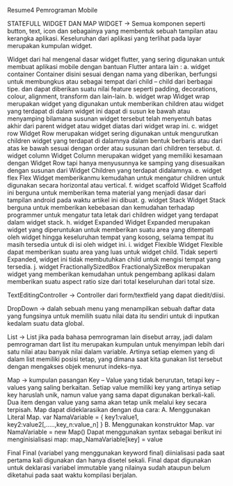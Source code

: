 Resume4 Pemrograman Mobile

STATEFULL WIDGET DAN MAP
WIDGET -> Semua komponen seperti button, text, icon dan sebagainya yang membentuk sebuah tampilan atau kerangka aplikasi. Keseluruhan dari aplikasi yang terlihat pada layar merupakan kumpulan widget.

Widget dari hal mengenal dasar widget flutter, yang sering digunakan untuk membuat aplikasi mobile dengan bantuan Flutter antara lain :
a. widget container
Container disini sesuai dengan nama yang diberikan, berfungsi untuk membungkus atau sebagai tempat dari child – child dari berbagai tipe. dan dapat diberikan suatu nilai feature seperti padding, decorations, colour, alignment, transform dan lain-lain.
b. widget wrap
Widget wrap merupakan widget yang digunakan untuk memberikan children atau widget yang terdapat di dalam widget ini dapat di susun ke bawah atau menyamping bilamana susunan widget tersebut telah menyentuh batas akhir dari parent widget atau widget diatas dari widget wrap ini.
c. widget row
Widget Row merupakan widget sering digunakan untuk mengurutkan children widget yang terdapat di dalamnya dalam bentuk berbaris atau dari atas ke bawah sesuai dengan order atau susunan dari children tersebut.
d. widget column
Widget Column merupakan widget yang memiliki kesamaan dengan Widget Row tapi hanya menyusunnya ke samping yang disesuaikan dengan susunan dari Widget Children yang terdapat didalamnya.
e. widget flex
Flex Widget memberikanmu kemudahan untuk mengatur children untuk digunakan secara horizontal atau vertical.
f. widget scaffold
Widget Scaffold ini berguna untuk memberikan tema material yang menjadi dasar dari tampilan android pada waktu artikel ini dibuat.
g. widget Stack
Widget Stack berguna untuk memberikan kebebasan dan kemudahan terhadap programmer untuk mengatur tata letak dari children widget yang terdapat dalam widget stack.
h. widget Expanded
Widget Expanded merupakan widget yang diperuntukan untuk memberikan suatu area yang ditempati oleh widget hingga keseluruhan tempat yang kosong, selama tempat itu masih tersedia untuk di isi oleh widget ini.
i. widget Flexible
Widget Flexible dapat memberikan suatu area yang luas untuk widget child. Tidak seperti Expanded, widget ini tidak membutuhkan child untuk mengisi tempat yang tersedia.
j. widget FractionallySizedBox
FractionalySizeBox merupakan widget yang memberikan kemudahan untuk pengembang aplikasi dalam memberikan suatu aspect ratio size dari total keseluruhan dari total size.

TextEditingController -> Controller dari form/textfield yang dapat diedit/diisi.

DropDown -> dalah sebuah menu yang menampilkan sebuah daftar data yang fungsinya untuk memilih suatu nilai data itu sendiri untuk di inputkan kedalam suatu data global.

List -> List jika pada bahasa pemrograman lain disebut array, jadi dalam pemrograman dart list itu merupakan kumpulan untuk menyimpan lebih dari satu nilai atau banyak nilai dalam variable. Artinya setiap elemen yang di dalam list memiliki posisi tetap, yang dimana saat kita gunakan list tersebut dengan mengakses objek menurut indeks-nya.

Map -> kumpulan pasangan Key – Value yang tidak berurutan, tetapi key – values yang saling berkaitan. Setiap value memiliki key yang artinya setiap key haruslah unik, namun value yang sama dapat digunakan berkali-kali. Dua item dengan value yang sama akan tetap unik melalui key secara terpisah.
Map dapat dideklarasikan dengan dua cara:
A. Menggunakan Literal Map.
var NamaVariable = { key1:value1, key2:value2[,…..,key_n:value_n] }
B. Menggunakan konstruktor Map.
var NamaVariable = new Map()
Dapat menggunakan syntax sebagai berikut ini menginisialisasi map:
map_NamaVariable[key] = value

Final
Final (variabel yang menggunakan keyword final) diinialisasi pada saat pertama kali digunakan dan hanya disetel sekali. Final dapat digunakan untuk deklarasi variabel immutable yang nilainya sudah ataupun belum diketahui pada saat waktu kompilasi berjalan.
